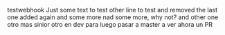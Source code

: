 testwebhook
Just some text to test
other line to test and removed the last one
added again and some more nad some more, why not?
and other one
otro mas sinior
otro en dev para luego pasar a master 
a ver ahora un PR